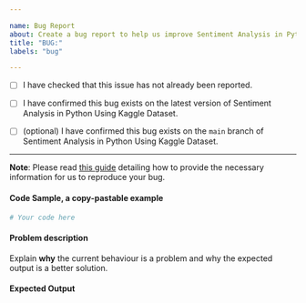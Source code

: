 ```yaml
---

name: Bug Report
about: Create a bug report to help us improve Sentiment Analysis in Python Using Kaggle Dataset
title: "BUG:"
labels: "bug"

---
```


- [ ] I have checked that this issue has not already been reported.

- [ ] I have confirmed this bug exists on the latest version of Sentiment Analysis in Python Using Kaggle Dataset.

- [ ] (optional) I have confirmed this bug exists on the `main` branch of Sentiment Analysis in Python Using Kaggle Dataset.

---

**Note**: Please read [this
guide](https://matthewrocklin.com/blog/work/2018/02/28/minimal-bug-reports) detailing
how to provide the necessary information for us to reproduce your bug.

#### Code Sample, a copy-pastable example

```python
# Your code here
```

#### Problem description

Explain **why** the current behaviour is a problem and why the expected output is a
better solution.

#### Expected Output
